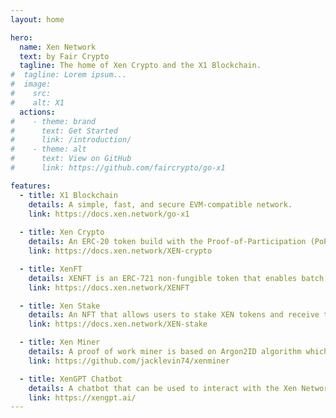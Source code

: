 ```yaml
---
layout: home

hero:
  name: Xen Network
  text: by Fair Crypto
  tagline: The home of Xen Crypto and the X1 Blockchain.
#  tagline: Lorem ipsum...
#  image:
#    src: 
#    alt: X1
  actions:
#    - theme: brand
#      text: Get Started
#      link: /introduction/
#    - theme: alt
#      text: View on GitHub
#      link: https://github.com/faircrypto/go-x1

features:
  - title: X1 Blockchain
    details: A simple, fast, and secure EVM-compatible network.
    link: https://docs.xen.network/go-x1
    
  - title: Xen Crypto
    details: An ERC-20 token build with the Proof-of-Participation (PoP) consensus mechanism.
    link: https://docs.xen.network/XEN-crypto

  - title: XenFT
    details: XENFT is an ERC-721 non-fungible token that enables batch minting of XEN tokens.
    link: https://docs.xen.network/XENFT

  - title: Xen Stake
    details: An NFT that allows users to stake XEN tokens and receive tradable NFTs as proof of stake.
    link: https://docs.xen.network/XEN-stake

  - title: Xen Miner
    details: A proof of work miner is based on Argon2ID algorithm which is both GPU and ASIC resistant.
    link: https://github.com/jacklevin74/xenminer

  - title: XenGPT Chatbot
    details: A chatbot that can be used to interact with the Xen Network.
    link: https://xengpt.ai/
---
```

